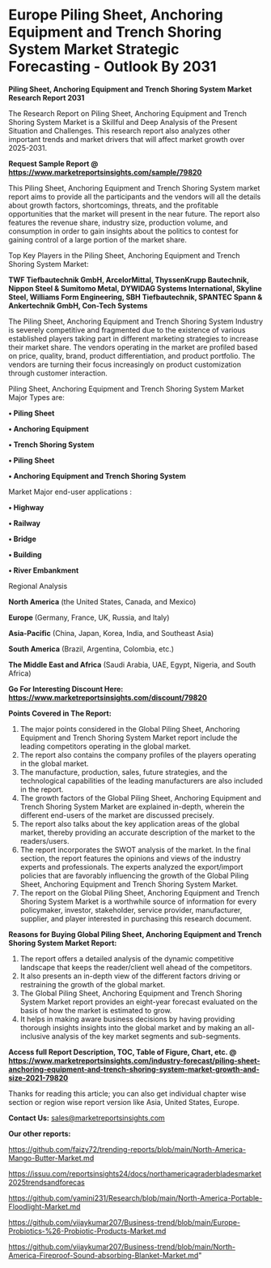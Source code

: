 # Europe Piling Sheet, Anchoring Equipment and Trench Shoring System Market Strategic Forecasting - Outlook By 2031

<strong>Piling Sheet, Anchoring Equipment and Trench Shoring System Market Research Report 2031</strong>

The Research Report on Piling Sheet, Anchoring Equipment and Trench Shoring System Market is a Skillful and Deep Analysis of the Present Situation and Challenges. This research report also analyzes other important trends and market drivers that will affect market growth over 2025-2031.

<strong>Request Sample Report @ <a href=https://www.marketreportsinsights.com/sample/79820>https://www.marketreportsinsights.com/sample/79820</a></strong>

This Piling Sheet, Anchoring Equipment and Trench Shoring System market report aims to provide all the participants and the vendors will all the details about growth factors, shortcomings, threats, and the profitable opportunities that the market will present in the near future. The report also features the revenue share, industry size, production volume, and consumption in order to gain insights about the politics to contest for gaining control of a large portion of the market share.

Top Key Players in the Piling Sheet, Anchoring Equipment and Trench Shoring System Market:

<strong>TWF Tiefbautechnik GmbH, ArcelorMittal, ThyssenKrupp Bautechnik, Nippon Steel & Sumitomo Metal, DYWIDAG Systems International, Skyline Steel, Williams Form Engineering, SBH Tiefbautechnik, SPANTEC Spann & Ankertechnik GmbH, Con-Tech Systems</strong>

The Piling Sheet, Anchoring Equipment and Trench Shoring System Industry is severely competitive and fragmented due to the existence of various established players taking part in different marketing strategies to increase their market share. The vendors operating in the market are profiled based on price, quality, brand, product differentiation, and product portfolio. The vendors are turning their focus increasingly on product customization through customer interaction.

Piling Sheet, Anchoring Equipment and Trench Shoring System Market Major Types are:

<strong>• Piling Sheet

• Anchoring Equipment

• Trench Shoring System

• Piling Sheet

• Anchoring Equipment and Trench Shoring System</strong>

Market Major end-user applications :

<strong>• Highway

• Railway

• Bridge

• Building

• River Embankment</strong>

Regional Analysis

</u><strong><b>North America</b></strong> (the United States, Canada, and Mexico)

<strong><b>Europe </b></strong>(Germany, France, UK, Russia, and Italy)

<strong><b>Asia-Pacific</b></strong> (China, Japan, Korea, India, and Southeast Asia)

<strong><b>South America</b></strong> (Brazil, Argentina, Colombia, etc.)

<strong><b>The Middle East and Africa</b></strong> (Saudi Arabia, UAE, Egypt, Nigeria, and South Africa)

<strong>Go For Interesting Discount Here: <a href=https://www.marketreportsinsights.com/discount/79820>https://www.marketreportsinsights.com/discount/79820</a></strong>

<strong>Points Covered in The Report:</strong>
<ol>
  <li>The major points considered in the Global Piling Sheet, Anchoring Equipment and Trench Shoring System Market report include the leading competitors operating in the global market.</li>
  <li>The report also contains the company profiles of the players operating in the global market.</li>
  <li>The manufacture, production, sales, future strategies, and the technological capabilities of the leading manufacturers are also included in the report.</li>
  <li>The growth factors of the Global Piling Sheet, Anchoring Equipment and Trench Shoring System Market are explained in-depth, wherein the different end-users of the market are discussed precisely.</li>
  <li>The report also talks about the key application areas of the global market, thereby providing an accurate description of the market to the readers/users.</li>
  <li>The report incorporates the SWOT analysis of the market. In the final section, the report features the opinions and views of the industry experts and professionals. The experts analyzed the export/import policies that are favorably influencing the growth of the Global Piling Sheet, Anchoring Equipment and Trench Shoring System Market.</li>
  <li>The report on the Global Piling Sheet, Anchoring Equipment and Trench Shoring System Market is a worthwhile source of information for every policymaker, investor, stakeholder, service provider, manufacturer, supplier, and player interested in purchasing this research document.</li>
</ol>
<strong>Reasons for Buying Global Piling Sheet, Anchoring Equipment and Trench Shoring System Market Report:</strong>

<ol>
  <li>The report offers a detailed analysis of the dynamic competitive landscape that keeps the reader/client well ahead of the competitors.</li>
  <li>It also presents an in-depth view of the different factors driving or restraining the growth of the global market.</li>
  <li>The Global Piling Sheet, Anchoring Equipment and Trench Shoring System Market report provides an eight-year forecast evaluated on the basis of how the market is estimated to grow.</li>
  <li>It helps in making aware business decisions by having providing thorough insights insights into the global market and by making an all-inclusive analysis of the key market segments and sub-segments.</li>
</ol>
<strong>Access full Report Description, TOC, Table of Figure, Chart, etc. @ <a href=https://www.marketreportsinsights.com/industry-forecast/piling-sheet-anchoring-equipment-and-trench-shoring-system-market-growth-and-size-2021-79820>https://www.marketreportsinsights.com/industry-forecast/piling-sheet-anchoring-equipment-and-trench-shoring-system-market-growth-and-size-2021-79820</a></strong>


Thanks for reading this article; you can also get individual chapter wise section or region wise report version like Asia, United States, Europe.

<strong>Contact Us:</strong>
sales@marketreportsinsights.com

<strong>Our other reports:</strong>

<a href=https://github.com/faizy72/trending-reports/blob/main/North-America-Mango-Butter-Market.md>https://github.com/faizy72/trending-reports/blob/main/North-America-Mango-Butter-Market.md</a>

<a href=https://issuu.com/reportsinsights24/docs/northamericagraderbladesmarket2025trendsandforecas>https://issuu.com/reportsinsights24/docs/northamericagraderbladesmarket2025trendsandforecas</a>

<a href=https://github.com/yamini231/Research/blob/main/North-America-Portable-Floodlight-Market.md>https://github.com/yamini231/Research/blob/main/North-America-Portable-Floodlight-Market.md</a>

<a href=https://github.com/vijaykumar207/Business-trend/blob/main/Europe-Probiotics-%26-Probiotic-Products-Market.md>https://github.com/vijaykumar207/Business-trend/blob/main/Europe-Probiotics-%26-Probiotic-Products-Market.md</a>

<a href=https://github.com/vijaykumar207/Business-trend/blob/main/North-America-Fireproof-Sound-absorbing-Blanket-Market.md>https://github.com/vijaykumar207/Business-trend/blob/main/North-America-Fireproof-Sound-absorbing-Blanket-Market.md</a>"
